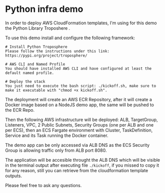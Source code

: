 # Python infra demo
In order to deploy AWS CloudFormation templates, I'm using for this demo the Python Library Troposhere .

To use this demo install and configure the following framework:
```
# Install Python Troposphere
Please follow the instructions under this link: https://pypi.org/project/troposphere/

# AWS CLI and Named Profile
You should have installed AWS CLI and have configured at least the default named profile.

# Deploy the stack
You just need to execute the bash script: ./kickoff.sh, make sure to make it executable with "chmod +x kickoff.sh".
```

The deployment will create an AWS ECR Repository, after it will create a Docker image based on a NodeJS demo app, the same will be pushed to the ECR Repo.

Then the following AWS infrastructure will be deployed: ALB, TargetGroup, Listeners, VPC, 2 Public Subnets, Security Groups (one per ALB and one per ECS), then an ECS Fargate environment with Cluster, TaskDefinition, Service and its Task running the Docker container.

The demo app can be only accessed via ALB DNS as the ECS Security Group is allowing traffic only from ALB port 8080.

The application will be accesible throught the ALB DNS which will be visible in the terminal output after executing file `./kickoff`, if you missed to copy it for any reason, still you can retrieve from the cloudformation template outputs.

Please feel free to ask any questions.